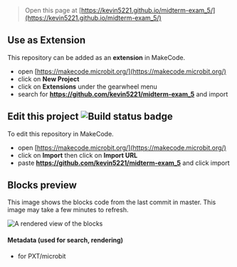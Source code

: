 
> Open this page at [https://kevin5221.github.io/midterm-exam_5/](https://kevin5221.github.io/midterm-exam_5/)

## Use as Extension

This repository can be added as an **extension** in MakeCode.

* open [https://makecode.microbit.org/](https://makecode.microbit.org/)
* click on **New Project**
* click on **Extensions** under the gearwheel menu
* search for **https://github.com/kevin5221/midterm-exam_5** and import

## Edit this project ![Build status badge](https://github.com/kevin5221/midterm-exam_5/workflows/MakeCode/badge.svg)

To edit this repository in MakeCode.

* open [https://makecode.microbit.org/](https://makecode.microbit.org/)
* click on **Import** then click on **Import URL**
* paste **https://github.com/kevin5221/midterm-exam_5** and click import

## Blocks preview

This image shows the blocks code from the last commit in master.
This image may take a few minutes to refresh.

![A rendered view of the blocks](https://github.com/kevin5221/midterm-exam_5/raw/master/.github/makecode/blocks.png)

#### Metadata (used for search, rendering)

* for PXT/microbit
<script src="https://makecode.com/gh-pages-embed.js"></script><script>makeCodeRender("{{ site.makecode.home_url }}", "{{ site.github.owner_name }}/{{ site.github.repository_name }}");</script>
